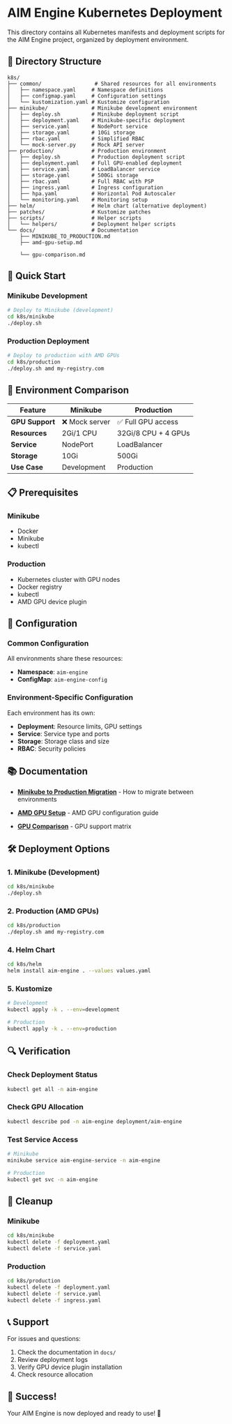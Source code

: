 # AIM Engine Kubernetes Deployment

This directory contains all Kubernetes manifests and deployment scripts for the AIM Engine project, organized by deployment environment.

## 📁 Directory Structure

```
k8s/
├── common/                 # Shared resources for all environments
│   ├── namespace.yaml     # Namespace definitions
│   ├── configmap.yaml     # Configuration settings
│   └── kustomization.yaml # Kustomize configuration
├── minikube/              # Minikube development environment
│   ├── deploy.sh          # Minikube deployment script
│   ├── deployment.yaml    # Minikube-specific deployment
│   ├── service.yaml       # NodePort service
│   ├── storage.yaml       # 10Gi storage
│   ├── rbac.yaml          # Simplified RBAC
│   └── mock-server.py     # Mock API server
├── production/            # Production environment
│   ├── deploy.sh          # Production deployment script
│   ├── deployment.yaml    # Full GPU-enabled deployment
│   ├── service.yaml       # LoadBalancer service
│   ├── storage.yaml       # 500Gi storage
│   ├── rbac.yaml          # Full RBAC with PSP
│   ├── ingress.yaml       # Ingress configuration
│   ├── hpa.yaml           # Horizontal Pod Autoscaler
│   └── monitoring.yaml    # Monitoring setup
├── helm/                  # Helm chart (alternative deployment)
├── patches/               # Kustomize patches
├── scripts/               # Helper scripts
│   └── helpers/           # Deployment helper scripts
└── docs/                  # Documentation
    ├── MINIKUBE_TO_PRODUCTION.md
    ├── amd-gpu-setup.md
    
    └── gpu-comparison.md
```

## 🚀 Quick Start

### **Minikube Development**
```bash
# Deploy to Minikube (development)
cd k8s/minikube
./deploy.sh
```

### **Production Deployment**
```bash
# Deploy to production with AMD GPUs
cd k8s/production
./deploy.sh amd my-registry.com


```

## 🎯 Environment Comparison

| Feature | Minikube | Production |
|---------|----------|------------|
| **GPU Support** | ❌ Mock server | ✅ Full GPU access |
| **Resources** | 2Gi/1 CPU | 32Gi/8 CPU + 4 GPUs |
| **Service** | NodePort | LoadBalancer |
| **Storage** | 10Gi | 500Gi |
| **Use Case** | Development | Production |

## 📋 Prerequisites

### **Minikube**
- Docker
- Minikube
- kubectl

### **Production**
- Kubernetes cluster with GPU nodes
- Docker registry
- kubectl
- AMD GPU device plugin

## 🔧 Configuration

### **Common Configuration**
All environments share these resources:
- **Namespace**: `aim-engine`
- **ConfigMap**: `aim-engine-config`

### **Environment-Specific Configuration**
Each environment has its own:
- **Deployment**: Resource limits, GPU settings
- **Service**: Service type and ports
- **Storage**: Storage class and size
- **RBAC**: Security policies

## 📚 Documentation

- **[Minikube to Production Migration](docs/MINIKUBE_TO_PRODUCTION.md)** - How to migrate between environments
- **[AMD GPU Setup](docs/amd-gpu-setup.md)** - AMD GPU configuration guide

- **[GPU Comparison](docs/gpu-comparison.md)** - GPU support matrix

## 🛠️ Deployment Options

### **1. Minikube (Development)**
```bash
cd k8s/minikube
./deploy.sh
```

### **2. Production (AMD GPUs)**
```bash
cd k8s/production
./deploy.sh amd my-registry.com
```



### **4. Helm Chart**
```bash
cd k8s/helm
helm install aim-engine . --values values.yaml
```

### **5. Kustomize**
```bash
# Development
kubectl apply -k . --env=development

# Production
kubectl apply -k . --env=production
```

## 🔍 Verification

### **Check Deployment Status**
```bash
kubectl get all -n aim-engine
```

### **Check GPU Allocation**
```bash
kubectl describe pod -n aim-engine deployment/aim-engine
```

### **Test Service Access**
```bash
# Minikube
minikube service aim-engine-service -n aim-engine

# Production
kubectl get svc -n aim-engine
```

## 🧹 Cleanup

### **Minikube**
```bash
cd k8s/minikube
kubectl delete -f deployment.yaml
kubectl delete -f service.yaml
```

### **Production**
```bash
cd k8s/production
kubectl delete -f deployment.yaml
kubectl delete -f service.yaml
kubectl delete -f ingress.yaml
```

## 📞 Support

For issues and questions:
1. Check the documentation in `docs/`
2. Review deployment logs
3. Verify GPU device plugin installation
4. Check resource allocation

## 🎉 Success!

Your AIM Engine is now deployed and ready to use! 🚀 